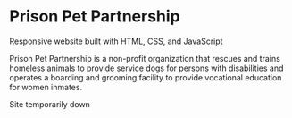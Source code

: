 Prison Pet Partnership
==============

Responsive website built with HTML, CSS, and JavaScript

Prison Pet Partnership is a non-profit organization that rescues and trains homeless animals to provide service dogs for persons with disabilities and operates a boarding and grooming facility to provide vocational education for women inmates. 

Site temporarily down

